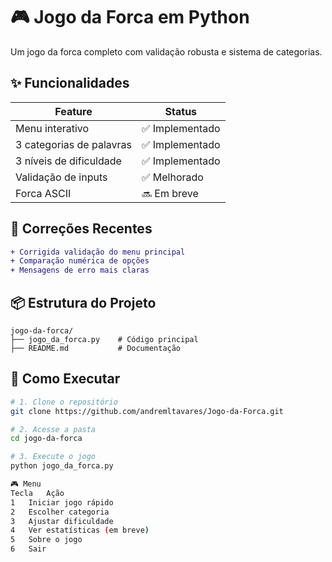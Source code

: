 # 🎮 Jogo da Forca em Python

Um jogo da forca completo com validação robusta e sistema de categorias.

## ✨ Funcionalidades
| Feature | Status |
|---------|--------|
| Menu interativo | ✅ Implementado |
| 3 categorias de palavras | ✅ Implementado |
| 3 níveis de dificuldade | ✅ Implementado |
| Validação de inputs | ✅ Melhorado |
| Forca ASCII | 🔜 Em breve |

## 🐛 Correções Recentes
```diff
+ Corrigida validação do menu principal
+ Comparação numérica de opções
+ Mensagens de erro mais claras
```

## 📦 Estrutura do Projeto
```
jogo-da-forca/
├── jogo_da_forca.py    # Código principal
├── README.md           # Documentação
```

## 🚀 Como Executar
```bash
# 1. Clone o repositório
git clone https://github.com/andremltavares/Jogo-da-Forca.git

# 2. Acesse a pasta
cd jogo-da-forca

# 3. Execute o jogo
python jogo_da_forca.py

🎮 Menu
Tecla	Ação
1	Iniciar jogo rápido
2	Escolher categoria
3	Ajustar dificuldade
4	Ver estatísticas (em breve)
5	Sobre o jogo
6	Sair

